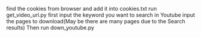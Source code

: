 find the cookies from browser and add it into cookies.txt 
run get_video_url.py first
input the keyword you want to search in Youtube 
input the pages to download(May be there are many pages due to the Search results)
Then run down_youtube.py
